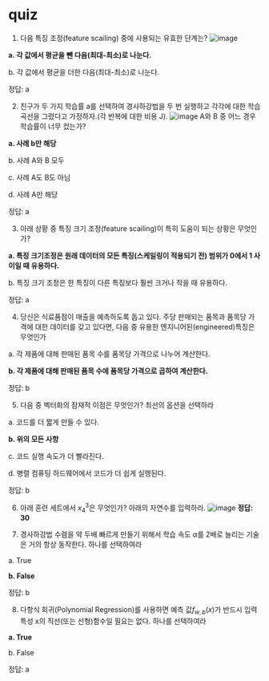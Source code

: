 # quiz
1. 다음 특징 조정(feature scailing) 중에 사용되는 유효한 단계는?
![image](https://github.com/qlkdkd/MachineLearning/assets/71871927/2498101c-cefb-4e6c-8a10-4f28b3fd9c24)

  **a. 각 값에서 평균을 뺀 다음(최대-최소)로 나눈다.**
  
  b. 각 값에서 평균을 더한 다음(최대-최소)로 나눈다.
  
정답: a


2. 친구가 두 가지 학습률 a를 선택하여 경사하강법을 두 번 실행하고 각각에 대한 학습 곡선을 그렸다고 가정하자.(각 반복에 대한 비용 J).
![image](https://github.com/qlkdkd/MachineLearning/assets/71871927/2b920bfe-b0be-4ded-adf9-7190534cf9ae)
A와 B 중 어느 경우 학습률이 너무 컸는가?

  **a. 사례 b만 해당**
  
  b. 사례 A와 B 모두
  
  c. 사례 A도 B도 아님
  
  d. 사례 A만 해당

정답: a


3. 아래 상황 중 특징 크기 조정(feature scailing)이 특히 도움이 되는 상황은 무엇인가?

  **a. 특징 크기조정은 원래 데이터의 모든 특징(스케일링이 적용되기 전) 범위가 0에서 1 사이일 때 유용하다.**

  b. 특징 크기 조정은 한 특징이 다른 특징보다 훨씬 크거나 작을 때 유용하다.

정답: a


4.  당신은 식료품점이 매출을 예측하도록 돕고 있다. 주당 판매되는 품목과 품목당 가격에 대한 데이터를 갖고 있다면, 다음 중 유용한 엔지니어된(engineered)특징은 무엇인가
 
  a. 각 제품에 대해 판매된 품목 수를 품목당 가격으로 나누어 계산한다.
  
  **b. 각 제품에 대해 판매된 품목 수에 품목당 가격으로 곱하여 계산한다.**

정답: b


5. 다음 중 벡터화의 잠재적 이점은 무엇인가? 최선의 옵션을 선택하라
 
  a. 코드를 더 짧게 만들 수 있다.

  **b. 위의 모든 사항**
  
  c. 코드 실행 속도가 더 빨라진다.
  
  d. 병렬 컴퓨팅 하드웨어에서 코드가 더 쉽게 실행된다.

정답: b


6. 아래 훈련 세트에서 $x_4^3$은 무엇인가? 아래의 자연수를 입력하라.
![image](https://github.com/qlkdkd/MachineLearning/assets/71871927/6413bea1-b819-4a4a-9352-7a2c08457f3f)
**정답: 30**


7. 경사하강법 수렴을 약 두배 빠르게 만들기 위해서 학습 속도 $\alpha$를 2배로 늘리는 기술은 거의 항상 동작한다. 하나를 선택하여라

  a. True
  
  **b. False**

정답: b


8. 다항식 회귀(Polynomial Regression)를 사용하면 예측 값$f_{w, b}(x)$가 반드시 입력 특성 x의 직선(또는 선형)함수일 필요는 없다.
하나를 선택하여라

  **a. True**
  
  b. False

정답: a
